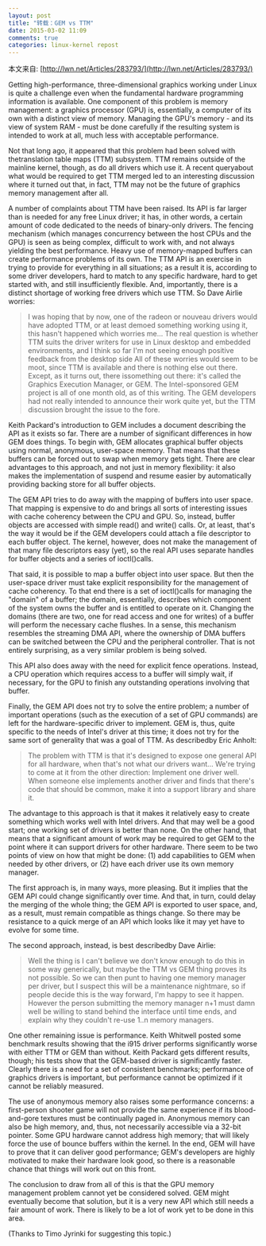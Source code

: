 ```yaml
---
layout: post
title: "转载：GEM vs TTM"
date: 2015-03-02 11:09
comments: true
categories: linux-kernel repost
---
```


本文来自: [http://lwn.net/Articles/283793/](http://lwn.net/Articles/283793/)

Getting high-performance, three-dimensional graphics working under Linux is quite a challenge even when the fundamental hardware programming information is available.  One component of this problem is memory management: a graphics processor (GPU) is, essentially, a computer of its own with a distinct view of memory.  Managing the GPU's memory - and its view of system RAM - must be done carefully if the resulting system is intended to work at all, much less with acceptable performance.

Not that long ago, it appeared that this problem had been solved with thetranslation table maps (TTM) subsystem.  TTM remains outside of the mainline kernel, though, as do all drivers which use it.  A recent queryabout what would be required to get TTM merged led to an interesting discussion where it turned out that, in fact, TTM may not be the future of graphics memory management after all.

<!-- more --> 

A number of complaints about TTM have been raised.  Its API is far larger than is needed for any free Linux driver; it has, in other words, a certain amount of code dedicated to the needs of binary-only drivers.  The fencing mechanism (which manages concurrency between the host CPUs and the GPU) is seen as being complex, difficult to work with, and not always yielding the best performance.  Heavy use of memory-mapped buffers can create performance problems of its own.  The TTM API is an exercise in trying to provide for everything in all situations;  as a result it is, according to some driver developers, hard to match to any specific hardware, hard to get started with, and still insufficiently flexible.  And, importantly, there is a distinct shortage of working free drivers which use TTM.  So Dave Airlie worries:

> I was hoping that by now, one of the radeon or nouveau drivers would have adopted TTM, or at least demoed something working using it, this hasn't happened which worries me...  The real question is whether TTM suits the driver writers for use in Linux desktop and embedded environments, and I think so far I'm not seeing enough positive feedback from the desktop side
> All of these worries would seem to be moot, since TTM is available and there is nothing else out there.  Except, as it turns out, there issomething out there: it's called the Graphics Execution Manager, or GEM. The Intel-sponsored GEM project is all of one month old, as of this writing. The GEM developers had not really intended to announce their work quite yet, but the TTM discussion brought the issue to the fore.

Keith Packard's introduction to GEM includes a document describing the API as it exists so far.  There are a number of significant differences in how GEM does things.  To begin with, GEM allocates graphical buffer objects using normal, anonymous, user-space memory.  That means that these buffers can be forced out to swap when memory gets tight.  There are clear advantages to this approach, and not just in memory flexibility: it also makes the implementation of suspend and resume easier by automatically providing backing store for all buffer objects.

The GEM API tries to do away with the mapping of buffers into user space. That mapping is expensive to do and brings all sorts of interesting issues with cache coherency between the CPU and GPU.  So, instead, buffer objects are accessed with simple read() and write() calls.  Or, at least, that's the way it would be if the GEM developers could attach a file descriptor to each buffer object.  The kernel, however, does not make the management of that many file descriptors easy (yet), so the real API uses separate handles for buffer objects and a series of ioctl()calls.

That said, it is possible to map a buffer object into user space.  But then the user-space driver must take explicit responsibility for the management of cache coherency.  To that end there is a set of ioctl()calls for managing the "domain" of a buffer; the domain, essentially, describes which component of the system owns the buffer and is entitled to operate on it.  Changing the domains (there are two, one for read access and one for writes) of a buffer will perform the necessary cache flushes.  In a sense, this mechanism resembles the streaming DMA API, where the ownership of DMA buffers can be switched between the CPU and the peripheral controller. That is not entirely surprising, as a very similar problem is being solved.

This API also does away with the need for explicit fence operations. Instead, a CPU operation which requires access to a buffer will simply wait, if necessary, for the GPU to finish any outstanding operations involving that buffer.

Finally, the GEM API does not try to solve the entire problem; a number of important operations (such as the execution of a set of GPU commands) are left for the hardware-specific driver to implement.  GEM is, thus, quite specific to the needs of Intel's driver at this time; it does not try for the same sort of generality that was a goal of TTM.  As describedby Eric Anholt:

> The problem with TTM is that it's designed to expose one general API for all hardware, when that's not what our drivers want... We're trying to come at it from the other direction: Implement one driver well.  When someone else implements another driver and finds that there's code that should be common, make it into a support library and share it.

The advantage to this approach is that it makes it relatively easy to create something which works well with Intel drivers.  And that may well be a good start; one working set of drivers is better than none.  On the other hand, that means that a significant amount of work may be required to get GEM to the point where it can support drivers for other hardware.  There seem to be two points of view on how that might be done: (1) add capabilities to GEM when needed by other drivers, or (2) have each driver use its own memory manager.

The first approach is, in many ways, more pleasing.  But it implies that the GEM API could change significantly over time.  And that, in turn, could delay the merging of the whole thing; the GEM API is exported to user space, and, as a result, must remain compatible as things change.  So there may be resistance to a quick merge of an API which looks like it may yet have to evolve for some time. 

The second approach, instead, is best describedby Dave Airlie:

> Well the thing is I can't believe we don't know enough to do this in some way generically, but maybe the TTM vs GEM thing proves its not possible.  So we can then punt to having one memory manager per driver, but I suspect this will be a maintenance nightmare, so if people decide this is the way forward, I'm happy to see it happen. However the person submitting the memory manager n+1 must damn well be willing to stand behind the interface until time ends, and explain why they couldn't re-use 1..n memory managers.

One other remaining issue is performance.  Keith Whitwell posted some benchmark results showing that the i915 driver performs significantly worse with either TTM or GEM than without.  Keith Packard gets different results, though; his tests show that the GEM-based driver is significantly faster.  Clearly there is a need for a set of consistent benchmarks; performance of graphics drivers is important, but performance cannot be optimized if it cannot be reliably measured.

The use of anonymous memory also raises some performance concerns: a first-person shooter game will not provide the same experience if its blood-and-gore textures must be continually paged in.  Anonymous memory can also be high memory, and, thus, not necessarily accessible via a 32-bit pointer.  Some GPU hardware cannot address high memory; that will likely force the use of bounce buffers within the kernel.  In the end, GEM will have to prove that it can deliver good performance; GEM's developers are highly motivated to make their hardware look good, so there is a reasonable chance that things will work out on this front.

The conclusion to draw from all of this is that the GPU memory management problem cannot yet be considered solved.  GEM might eventually become that solution, but it is a very new API which still needs a fair amount of work.  There is likely to be a lot of work yet to be done in this area.

(Thanks to Timo Jyrinki for suggesting this topic.)
